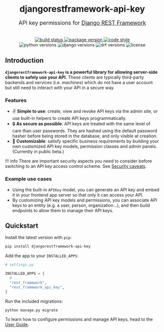 <div align="center">
  <h1 style="margin-bottom: 0;">djangorestframework-api-key</h1>
  <p style="margin-top: 1em; margin-bottom: 2em; font-size: large;">
    API key permissions for
    <a href="https://www.django-rest-framework.org" alt="drf" target="_blank" rel="noreferrer">
      Django REST Framework
    </a>
  </p>
  <div>
    <a href="https://travis-ci.org/florimondmanca/djangorestframework-api-key" target="_blank" rel="noreferrer">
      <img src="https://img.shields.io/travis/florimondmanca/djangorestframework-api-key.svg" alt="build status"/>
    </a>
    <a href="https://pypi.org/project/djangorestframework-api-key" target="_blank" rel="noreferrer">
      <img src="https://badge.fury.io/py/djangorestframework-api-key.svg" alt="package version"/>
    </a>
    <a href="https://github.com/ambv/black" target="_blank" rel="noreferrer">
      <img src="https://img.shields.io/badge/code_style-black-000000.svg" alt="code style">
    </a>
  </div>
  <div>
    <img src="https://img.shields.io/pypi/pyversions/djangorestframework-api-key.svg" alt="python versions"/>
    <img src="https://img.shields.io/pypi/djversions/djangorestframework-api-key.svg?colorB=44b78b" alt="django versions"/>
    <img src="https://img.shields.io/badge/drf-3.8+-7f2d2d.svg" alt="drf versions"/>
    <img src="https://img.shields.io/pypi/l/djangorestframework-api-key.svg" alt="license"/>
  </div>
</div>

## Introduction

**`djangorestframework-api-key` is a powerful library for allowing server-side clients to safely use your API.** These clients are typically third-party backends and services (i.e. _machines_) which do not have a user account but still need to interact with your API in a secure way.

### Features

- ✌️ **Simple to use**: create, view and revoke API keys via the admin site, or use built-in helpers to create API keys programmatically.
- 🔒 **As secure as possible**: API keys are treated with the same level of care than user passwords. They are hashed using the default password hasher before being stored in the database, and only visible at creation.
- 🎨 **Customizable**: satisfy specific business requirements by building your own customized API key models, permission classes and admin panels. (Currently in public beta.)

!!! info
    There are important security aspects you need to consider before switching to an API key access control scheme. See [Security caveats](security.md#caveats).

### Example use cases

- Using the built-in `APIKey` model, you can generate an API key and embed it in your frontend app server so that only it can access your API.
- By customizing API key models and permissions, you can associate API keys to an entity (e.g. a user, person, organization…), and then build endpoints to allow them to manage their API keys.

## Quickstart

Install the latest version with `pip`:

```bash
pip install djangorestframework-api-key
```

Add the app to your `INSTALLED_APPS`:

```python
# settings.py

INSTALLED_APPS = [
  # ...
  "rest_framework",
  "rest_framework_api_key",
]
```

Run the included migrations:

```bash
python manage.py migrate
```

To learn how to configure permissions and manage API keys, head to the [User Guide](guide.md).
